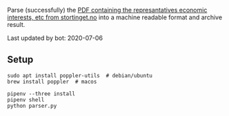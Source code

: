 Parse (successfully) the [PDF containing the represantatives economic interests, etc from stortinget.no](https://www.stortinget.no/no/Stortinget-og-demokratiet/Representantene/Okonomiske-interesser/) into a machine readable format and archive result.

Last updated by bot: 2020-07-06

## Setup
    sudo apt install poppler-utils  # debian/ubuntu
    brew install poppler  # macos

    pipenv --three install
    pipenv shell
    python parser.py
